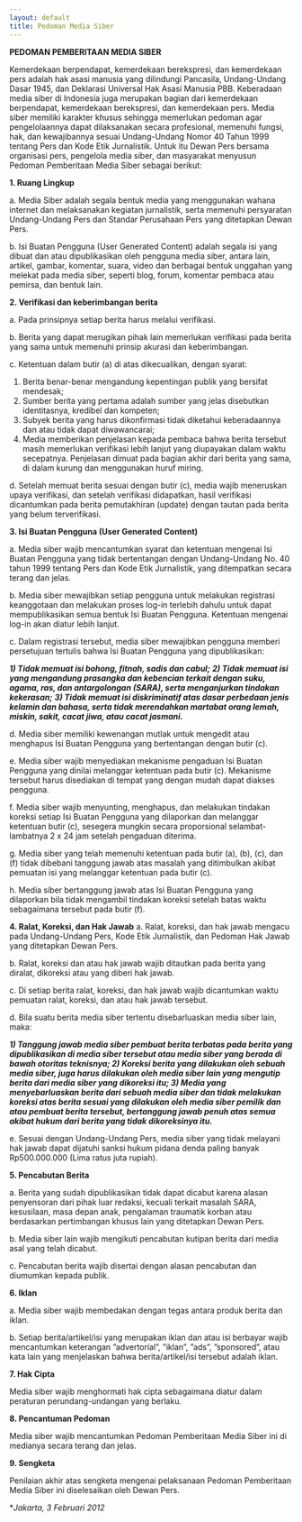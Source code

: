 ```yaml
---
layout: default
title: Pedoman Media Siber
---
```

**PEDOMAN PEMBERITAAN MEDIA SIBER**

Kemerdekaan berpendapat, kemerdekaan berekspresi, dan kemerdekaan pers adalah hak
asasi manusia yang dilindungi Pancasila, Undang-Undang Dasar 1945, dan Deklarasi
Universal Hak Asasi Manusia PBB. Keberadaan media siber di Indonesia juga merupakan
bagian dari kemerdekaan berpendapat, kemerdekaan berekspresi, dan kemerdekaan pers.
Media siber memiliki karakter khusus sehingga memerlukan pedoman agar
pengelolaannya dapat dilaksanakan secara profesional, memenuhi fungsi, hak, dan
kewajibannya sesuai Undang-Undang Nomor 40 Tahun 1999 tentang Pers dan Kode Etik
Jurnalistik. Untuk itu Dewan Pers bersama organisasi pers, pengelola media siber, dan
masyarakat menyusun Pedoman Pemberitaan Media Siber sebagai berikut:

**1. Ruang Lingkup**

a. Media Siber adalah segala bentuk media yang menggunakan wahana internet dan
melaksanakan kegiatan jurnalistik, serta memenuhi persyaratan Undang-Undang
Pers dan Standar Perusahaan Pers yang ditetapkan Dewan Pers.

b. Isi Buatan Pengguna (User Generated Content) adalah segala isi yang dibuat dan
atau dipublikasikan oleh pengguna media siber, antara lain, artikel, gambar,
komentar, suara, video dan berbagai bentuk unggahan yang melekat pada media
siber, seperti blog, forum, komentar pembaca atau pemirsa, dan bentuk lain.

**2. Verifikasi dan keberimbangan berita**

a. Pada prinsipnya setiap berita harus melalui verifikasi.

b. Berita yang dapat merugikan pihak lain memerlukan verifikasi pada berita yang
sama untuk memenuhi prinsip akurasi dan keberimbangan.

c. Ketentuan dalam butir (a) di atas dikecualikan, dengan syarat:
1) Berita benar-benar mengandung kepentingan publik yang bersifat mendesak;
2) Sumber berita yang pertama adalah sumber yang jelas disebutkan identitasnya,
kredibel dan kompeten;
3) Subyek berita yang harus dikonfirmasi tidak diketahui keberadaannya dan atau
tidak dapat diwawancarai;
4) Media memberikan penjelasan kepada pembaca bahwa berita tersebut masih
memerlukan verifikasi lebih lanjut yang diupayakan dalam waktu secepatnya.
Penjelasan dimuat pada bagian akhir dari berita yang sama, di dalam kurung
dan menggunakan huruf miring.

d. Setelah memuat berita sesuai dengan butir (c), media wajib meneruskan upaya
verifikasi, dan setelah verifikasi didapatkan, hasil verifikasi dicantumkan pada
berita pemutakhiran (update) dengan tautan pada berita yang belum terverifikasi.

**3. Isi Buatan Pengguna (User Generated Content)**

a. Media siber wajib mencantumkan syarat dan ketentuan mengenai Isi Buatan
Pengguna yang tidak bertentangan dengan Undang-Undang No. 40 tahun 1999
tentang Pers dan Kode Etik Jurnalistik, yang ditempatkan secara terang dan jelas.

b. Media siber mewajibkan setiap pengguna untuk melakukan registrasi keanggotaan
dan melakukan proses log-in terlebih dahulu untuk dapat mempublikasikan semua
bentuk Isi Buatan Pengguna. Ketentuan mengenai log-in akan diatur lebih lanjut.

c. Dalam registrasi tersebut, media siber mewajibkan pengguna memberi persetujuan
tertulis bahwa Isi Buatan Pengguna yang dipublikasikan:

***1) Tidak memuat isi bohong, fitnah, sadis dan cabul;***
***2) Tidak memuat isi yang mengandung prasangka dan kebencian terkait dengan
suku, agama, ras, dan antargolongan (SARA), serta menganjurkan tindakan
kekerasan;***
***3) Tidak memuat isi diskriminatif atas dasar perbedaan jenis kelamin dan bahasa,
serta tidak merendahkan martabat orang lemah, miskin, sakit, cacat jiwa, atau
cacat jasmani.***

d. Media siber memiliki kewenangan mutlak untuk mengedit atau menghapus Isi
Buatan Pengguna yang bertentangan dengan butir (c).

e. Media siber wajib menyediakan mekanisme pengaduan Isi Buatan Pengguna yang
dinilai melanggar ketentuan pada butir (c). Mekanisme tersebut harus disediakan di
tempat yang dengan mudah dapat diakses pengguna.

f. Media siber wajib menyunting, menghapus, dan melakukan tindakan koreksi setiap
Isi Buatan Pengguna yang dilaporkan dan melanggar ketentuan butir (c), sesegera
mungkin secara proporsional selambat-lambatnya 2 x 24 jam setelah pengaduan
diterima.

g. Media siber yang telah memenuhi ketentuan pada butir (a), (b), (c), dan (f) tidak
dibebani tanggung jawab atas masalah yang ditimbulkan akibat pemuatan isi yang
melanggar ketentuan pada butir (c).

h. Media siber bertanggung jawab atas Isi Buatan Pengguna yang dilaporkan bila
tidak mengambil tindakan koreksi setelah batas waktu sebagaimana tersebut pada
butir (f).

**4. Ralat, Koreksi, dan Hak Jawab**
a. Ralat, koreksi, dan hak jawab mengacu pada Undang-Undang Pers, Kode Etik
Jurnalistik, dan Pedoman Hak Jawab yang ditetapkan Dewan Pers.

b. Ralat, koreksi dan atau hak jawab wajib ditautkan pada berita yang diralat,
dikoreksi atau yang diberi hak jawab.

c. Di setiap berita ralat, koreksi, dan hak jawab wajib dicantumkan waktu pemuatan
ralat, koreksi, dan atau hak jawab tersebut.

d. Bila suatu berita media siber tertentu disebarluaskan media siber lain, maka:

***1) Tanggung jawab media siber pembuat berita terbatas pada berita yang
dipublikasikan di media siber tersebut atau media siber yang berada di bawah
otoritas teknisnya;
2) Koreksi berita yang dilakukan oleh sebuah media siber, juga harus dilakukan
oleh media siber lain yang mengutip berita dari media siber yang dikoreksi itu;
3) Media yang menyebarluaskan berita dari sebuah media siber dan tidak
melakukan koreksi atas berita sesuai yang dilakukan oleh media siber pemilik
dan atau pembuat berita tersebut, bertanggung jawab penuh atas semua akibat
hukum dari berita yang tidak dikoreksinya itu.***

e. Sesuai dengan Undang-Undang Pers, media siber yang tidak melayani hak jawab
dapat dijatuhi sanksi hukum pidana denda paling banyak Rp500.000.000 (Lima
ratus juta rupiah).

**5. Pencabutan Berita**

a. Berita yang sudah dipublikasikan tidak dapat dicabut karena alasan penyensoran
dari pihak luar redaksi, kecuali terkait masalah SARA, kesusilaan, masa depan
anak, pengalaman traumatik korban atau berdasarkan pertimbangan khusus lain
yang ditetapkan Dewan Pers.

b. Media siber lain wajib mengikuti pencabutan kutipan berita dari media asal yang
telah dicabut.

c. Pencabutan berita wajib disertai dengan alasan pencabutan dan diumumkan kepada
publik.

**6. Iklan**

a. Media siber wajib membedakan dengan tegas antara produk berita dan iklan.

b. Setiap berita/artikel/isi yang merupakan iklan dan atau isi berbayar wajib
mencantumkan keterangan ”advertorial”, ”iklan”, ”ads”, ”sponsored”, atau kata lain
yang menjelaskan bahwa berita/artikel/isi tersebut adalah iklan.

**7. Hak Cipta**

Media siber wajib menghormati hak cipta sebagaimana diatur dalam peraturan
perundang-undangan yang berlaku.

**8. Pencantuman Pedoman**

Media siber wajib mencantumkan Pedoman Pemberitaan Media Siber ini di medianya
secara terang dan jelas.

**9. Sengketa**

Penilaian akhir atas sengketa mengenai pelaksanaan Pedoman Pemberitaan Media
Siber ini diselesaikan oleh Dewan Pers.


**Jakarta, 3 Februari 2012*
